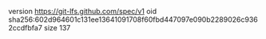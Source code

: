 version https://git-lfs.github.com/spec/v1
oid sha256:602d964601c131ee13641091708f60fbd447097e090b2289026c9362ccdfbfa7
size 137

